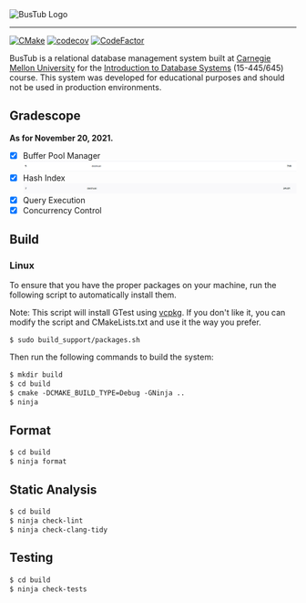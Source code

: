 <img src="logo/bustub.svg" alt="BusTub Logo" height="200">

-----------------

[![CMake](https://github.com/qdslovelife/bustub/actions/workflows/codev.yml/badge.svg)](https://github.com/qdslovelife/bustub/actions/workflows/codev.yml)
[![codecov](https://codecov.io/gh/qdslovelife/bustub/branch/master/graph/badge.svg?token=6Y2ZTDH9E1)](https://codecov.io/gh/qdslovelife/bustub)
[![CodeFactor](https://www.codefactor.io/repository/github/qdslovelife/bustub/badge?s=a69ad46b06bad5b5ae67c23d625cf8e9d4d6f9ef)](https://www.codefactor.io/repository/github/qdslovelife/bustub)

BusTub is a relational database management system built at [Carnegie Mellon University](https://db.cs.cmu.edu) for the [Introduction to Database Systems](https://15445.courses.cs.cmu.edu) (15-445/645) course. This system was developed for educational purposes and should not be used in production environments.

## Gradescope

**As for November 20, 2021.**

- [x] Buffer Pool Manager ![](img/bpm.png)
- [x] Hash Index ![](img/hi.png)
- [x] Query Execution
- [x] Concurrency Control 

## Build

### Linux

To ensure that you have the proper packages on your machine, run the following script to automatically install them.

Note: This script will install GTest using [vcpkg](https://github.com/microsoft/vcpkg). If you don't like it, you can modify the script and  CMakeLists.txt and use it the way you prefer.

```
$ sudo build_support/packages.sh
```

Then run the following commands to build the system:

```
$ mkdir build
$ cd build
$ cmake -DCMAKE_BUILD_TYPE=Debug -GNinja ..
$ ninja
```

## Format

```
$ cd build
$ ninja format
```

## Static Analysis

```
$ cd build
$ ninja check-lint
$ ninja check-clang-tidy
```

## Testing

```
$ cd build
$ ninja check-tests
```

